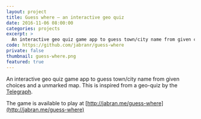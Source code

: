 ```yaml
---
layout: project
title: Guess where – an interactive geo quiz
date: 2016-11-06 08:00:00
categories: projects
excerpt: >
  An interactive geo quiz game app to guess town/city name from given choices and a unmarked map.
code: https://github.com/jabranr/guess-where
private: false
thumbnail: guess-where.png
featured: true
---
```


An interactive geo quiz game app to guess town/city name from given choices and a unmarked map. This is inspired from a geo-quiz by the [Telegraph](http://www.telegraph.co.uk/travel/quizzes/Quiz-Can-you-identify-these-cities/).

The game is available to play at [http://jabran.me/guess-where](http://jabran.me/guess-where)